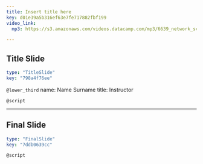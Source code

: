 ```yaml
---
title: Insert title here
key: d01e39a5b316ef63e7fe717882fbf199
video_link:
  mp3: https://s3.amazonaws.com/videos.datacamp.com/mp3/6639_network_science_a_tidy_approach/v2/6639_ch4_2.mp3

---
```

## Title Slide

```yaml
type: "TitleSlide"
key: "798a4f76ee"
```

`@lower_third`
name: Name Surname
title: Instructor


`@script`



---
## Final Slide

```yaml
type: "FinalSlide"
key: "7ddb0639cc"
```

`@script`


